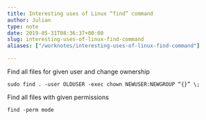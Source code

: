 ```yaml
---
title: Interesting uses of Linux “find” command
author: Julian
type: note
date: 2019-05-31T08:36:37+00:00
slug: interesting-uses-of-linux-find-command 
aliases: ["/worknotes/interesting-uses-of-linux-find-command"]

---
```

Find all files for given user and change ownership 

`sudo find . -user OLDUSER -exec chown NEWUSER:NEWGROUP “{}” \;`

Find all files with given permissions

 `find -perm mode`